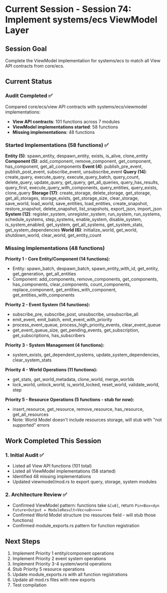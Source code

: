 # Current Session - Session 74: Implement systems/ecs ViewModel Layer

## Session Goal
Complete the ViewModel implementation for systems/ecs to match all View API contracts from core/ecs.

## Current Status

### Audit Completed ✅
Compared core/ecs/view API contracts with systems/ecs/viewmodel implementations:
- **View API contracts**: 101 functions across 7 modules
- **ViewModel implementations started**: 58 functions
- **Missing implementations**: 48 functions

### Started Implementations (58 functions) ✅
**Entity (5)**: spawn_entity, despawn_entity, exists, is_alive, clone_entity
**Component (5)**: add_component, remove_component, get_component, has_component, get_all_components
**Event (4)**: publish_pre_event, publish_post_event, subscribe_event, unsubscribe_event
**Query (14)**: create_query, execute_query, execute_query_batch, query_count, delete_query, update_query, get_query, get_all_queries, query_has_results, query_first, execute_query_with_components, query_entities, query_exists, clone_query
**Storage (17)**: create_storage, delete_storage, get_storage, get_all_storages, storage_exists, get_storage_size, clear_storage, save_world, load_world, save_entities, load_entities, create_snapshot, restore_snapshot, delete_snapshot, list_snapshots, export_json, import_json
**System (12)**: register_system, unregister_system, run_system, run_systems, schedule_systems, step_systems, enable_system, disable_system, is_system_enabled, get_system, get_all_systems, get_system_stats, get_system_dependencies
**World (6)**: initialize_world, get_world, shutdown_world, clear_world, get_entity_count

### Missing Implementations (48 functions)

**Priority 1 - Core Entity/Component (14 functions):**
- Entity: spawn_batch, despawn_batch, spawn_entity_with_id, get_entity, get_generation, get_all_entities
- Component: add_components, remove_components, get_components, has_components, clear_components, count_components, replace_component, get_entities_with_component, get_entities_with_components

**Priority 2 - Event System (14 functions):**
- subscribe_pre, subscribe_post, unsubscribe, unsubscribe_all
- emit_event, emit_batch, emit_event_with_priority
- process_event_queue, process_high_priority_events, clear_event_queue
- get_event_queue_size, get_pending_events, get_subscription, get_subscriptions, has_subscribers

**Priority 3 - System Management (4 functions):**
- system_exists, get_dependent_systems, update_system_dependencies, clear_system_stats

**Priority 4 - World Operations (11 functions):**
- get_stats, get_world_metadata, clone_world, merge_worlds
- lock_world, unlock_world, is_world_locked, reset_world, validate_world, step

**Priority 5 - Resource Operations (5 functions - stub for now):**
- insert_resource, get_resource, remove_resource, has_resource, get_all_resources
- Note: World Model doesn't include resources storage, will stub with "not supported" errors

## Work Completed This Session

### 1. Initial Audit ✅
- Listed all View API functions (101 total)
- Listed all ViewModel implementations (58 started)
- Identified 48 missing implementations
- Updated viewmodel/mod.rs to export query, storage, system modules

### 2. Architecture Review ✅
- Confirmed ViewModel pattern: functions take `&[u8]`, return `Pin<Box<dyn Future<Output = ModuleResult<Vec<u8>>>>>`
- Confirmed World Model structure (no resources field - will stub those functions)
- Confirmed module_exports.rs pattern for function registration

## Next Steps
1. Implement Priority 1 entity/component operations
2. Implement Priority 2 event system operations
3. Implement Priority 3-4 system/world operations
4. Stub Priority 5 resource operations
5. Update module_exports.rs with all function registrations
6. Update all mod.rs files with new exports
7. Test compilation
